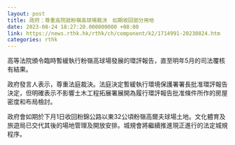 ```yaml
---
layout: post
title: 政府：尊重高院就粉嶺高球場裁決　如期收回部分用地
date: 2023-08-24 18:27:20.000000000 +08:00
link: https://news.rthk.hk/rthk/ch/component/k2/1714991-20230824.htm
categories: rthk
---
```


高等法院頒令臨時暫緩執行粉嶺高球場發展的環評報告，直至明年5月的司法覆核有結果。

政府發言人表示，尊重法庭裁決。法庭決定暫緩執行環境保護署署長批准環評報告決定，但明確表示不影響土木工程拓展署展開為履行環評報告批准條件所作的房屋密度和布局檢討。

政府會如期於下月1日收回粉錦公路以東32公頃粉嶺高爾夫球場土地。文化體育及旅遊局已交代其後的場地管理及開放安排。城規會將繼續推進現正進行的法定城規程序。
